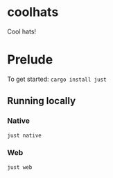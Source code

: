 # coolhats
Cool hats!

# Prelude

To get started:
`cargo install just`

## Running locally

### Native
`just native`

### Web
`just web`
